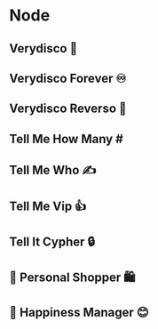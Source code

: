 # Node

## Verydisco 🕺

## Verydisco Forever ♾️

## Verydisco Reverso 🔁

## Tell Me How Many #️

## Tell Me Who ✍️

## Tell Me Vip 👍

## Tell It Cypher 🔒

## 🌟 Personal Shopper 🛍️

## 🌟 Happiness Manager 😊

